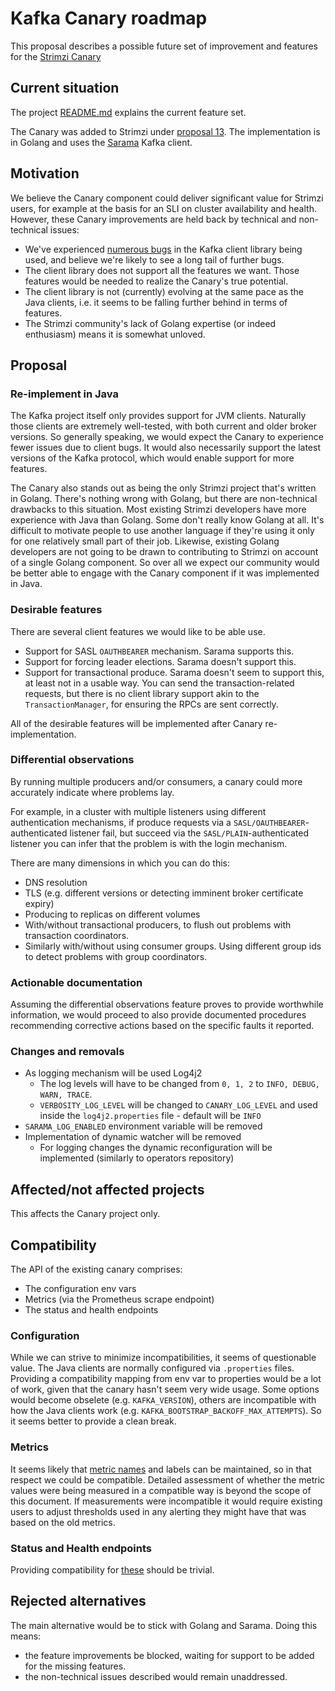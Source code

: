 # Kafka Canary roadmap

This proposal describes a possible future set of improvement and features for the [Strimzi Canary](https://github.com/strimzi/strimzi-canary)

## Current situation

The project [README.md](https://github.com/strimzi/strimzi-canary/blob/main/README.md) explains the current feature set.

The Canary was added to Strimzi under [proposal 13](013-kafka-canary.md).
The implementation is in Golang and uses the [Sarama](https://github.com/Shopify/sarama/) Kafka client.

## Motivation

We believe the Canary component could deliver significant value for Strimzi users, for example at the basis for an SLI on cluster availability and health.
However, these Canary improvements are held back by technical and non-technical issues:

* We've experienced [numerous bugs]((https://github.com/strimzi/strimzi-canary/issues?q=is%3Aissue+is%3Aclosed)) in the Kafka client library being used, and believe we're likely to see a long tail of further bugs.
* The client library does not support all the features we want. Those features would be needed to realize the Canary's true potential.
* The client library is not (currently) evolving at the same pace as the Java clients, i.e. it seems to be falling further behind in terms of features.
* The Strimzi community's lack of Golang expertise (or indeed enthusiasm) means it is somewhat unloved.

## Proposal

### Re-implement in Java

The Kafka project itself only provides support for JVM clients.
Naturally those clients are extremely well-tested, with both current and older broker versions. 
So generally speaking, we would expect the Canary to experience fewer issues due to client bugs.
It would also necessarily support the latest versions of the Kafka protocol, which would enable support for more features.

The Canary also stands out as being the only Strimzi project that's written in Golang.
There's nothing wrong with Golang, but there are non-technical drawbacks to this situation.
Most existing Strimzi developers have more experience with Java than Golang.
Some don't really know Golang at all.
It's difficult to motivate people to use another language if they're using it only for one relatively small part of their job.
Likewise, existing Golang developers are not going to be drawn to contributing to Strimzi on account of a single Golang component.
So over all we expect our community would be better able to engage with the Canary component if it was implemented in Java.

### Desirable features

There are several client features we would like to be able use.

* Support for SASL `OAUTHBEARER` mechanism. Sarama supports this.
* Support for forcing leader elections. Sarama doesn't support this.
* Support for transactional produce. Sarama doesn't seem to support this, at least not in a usable way. You can send the transaction-related requests, but there is no client library support akin to the `TransactionManager`, for ensuring the RPCs are sent correctly. 

All of the desirable features will be implemented after Canary re-implementation.

### Differential observations

By running multiple producers and/or consumers, a canary could more accurately indicate where problems lay. 

For example, in a cluster with multiple listeners using different authentication mechanisms, if produce requests via a `SASL/OAUTHBEARER`-authenticated listener fail, but succeed via the `SASL/PLAIN`-authenticated listener you can infer that the problem is with the login mechanism. 

There are many dimensions in which you can do this: 

* DNS resolution
* TLS (e.g. different versions or detecting imminent broker certificate expiry)
* Producing to replicas on different volumes
* With/without transactional producers, to flush out problems with transaction coordinators.
* Similarly with/without using consumer groups. Using different group ids to detect problems with group coordinators.


### Actionable documentation

Assuming the differential observations feature proves to provide worthwhile information, we would proceed to also provide documented procedures recommending corrective actions based on the specific faults it reported.

### Changes and removals

* As logging mechanism will be used Log4j2
  * The log levels will have to be changed from `0, 1, 2` to `INFO, DEBUG, WARN, TRACE`.
  * `VERBOSITY_LOG_LEVEL` will be changed to `CANARY_LOG_LEVEL` and used inside the `log4j2.properties` file - default will be `INFO`
* `SARAMA_LOG_ENABLED` environment variable will be removed
* Implementation of dynamic watcher will be removed 
  * For logging changes the dynamic reconfiguration will be implemented (similarly to operators repository)

## Affected/not affected projects

This affects the Canary project only.

## Compatibility

The API of the existing canary comprises:

* The configuration env vars
* Metrics (via the Prometheus scrape endpoint)
* The status and health endpoints

### Configuration

While we can strive to minimize incompatibilities, it seems of questionable value.
The Java clients are normally configured via `.properties` files.
Providing a compatibility mapping from env var to properties would be a lot of work, given that the canary hasn't seem very wide usage.
Some options would become obselete (e.g. `KAFKA_VERSION`), others are incompatible with how the Java clients work (e.g. `KAFKA_BOOTSTRAP_BACKOFF_MAX_ATTEMPTS`).
So it seems better to provide a clean break.

### Metrics

It seems likely that [metric names](https://github.com/strimzi/strimzi-canary#metrics-1) and labels can be maintained, so in that respect we could be compatible. 
Detailed assessment of whether the metric values were being measured in a compatible way is beyond the scope of this document.
If measurements were incompatible it would require existing users to adjust thresholds used in any alerting they might have that was based on the old metrics.

### Status and Health endpoints

Providing compatibility for [these](https://github.com/strimzi/strimzi-canary#endpoints) should be trivial.

## Rejected alternatives

The main alternative would be to stick with Golang and Sarama.
Doing this means:
* the feature improvements be blocked, waiting for support to be added for the missing features.
* the non-technical issues described would remain unaddressed. 
